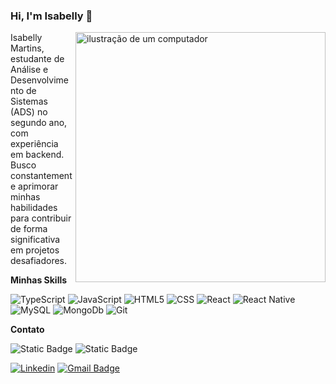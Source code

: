 ### Hi, I'm Isabelly 👋
<img src="https://raw.githubusercontent.com/MicaelliMedeiros/micaellimedeiros/master/image/computer-illustration.png" alt="ilustração de um computador" min-width="400px" max-width="400px" width="400px" align="right">

<p align="left"> 
  Isabelly Martins, estudante de Análise e Desenvolvimento de Sistemas (ADS) no segundo ano, com experiência em backend. 
  Busco constantemente aprimorar minhas habilidades para contribuir de forma significativa em projetos desafiadores.
</p>

**Minhas Skills**

![TypeScript](https://img.shields.io/badge/TypeScript-logoColor%3D%233178C6?style=flat&logo=typescript&color=%23333333)
![JavaScript](https://img.shields.io/badge/-JavaScript-333333?style=flat&logo=javascript)
![HTML5](https://img.shields.io/badge/-HTML5-333333?style=flat&logo=HTML5)
![CSS](https://img.shields.io/badge/-CSS-333333?style=flat&logo=CSS3&logoColor=1572B6)
![React](https://img.shields.io/badge/-React-333333?style=flat&logo=react)
![React Native](https://img.shields.io/badge/-React%20Native-333333?style=flat&logo=react)
![MySQL](https://img.shields.io/badge/-MySQL-333333?style=flat&logo=mysql)
![MongoDb](https://img.shields.io/badge/Mongodb-logoColor%3D%233178C6?style=flat&logo=mongodb&color=%23333333)
![Git](https://img.shields.io/badge/Git-333333?logo=git&color=%23333333)

</p>


**Contato**

![Static Badge](https://img.shields.io/badge/Linkedin-333333?logo=linkedin&logoColor=%230A66C2)
![Static Badge](https://img.shields.io/badge/Gmail-333333?logo=gmail&link=isabellymartinsmota6%40gmail.com)

[![Linkedin](https://img.shields.io/badge/-username-blue?style=flat-square&logo=Linkedin&logoColor=white&link=LINK-DO-SEU-LINKEDIN)](LINK-DO-SEU-LINKEDIN)
[![Gmail Badge](https://img.shields.io/badge/-seuemail@email.com-006bed?style=flat-square&logo=Gmail&logoColor=white&link=mailto:SEU-EMAIL)](mailto:SEU-EMAIL)
